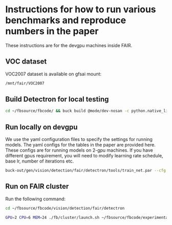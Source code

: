 # Instructions for how to run various benchmarks and reproduce numbers in the paper

These instructions are for the devgpu machines inside FAIR.

## VOC dataset
VOC2007 dataset is available on gfsai mount:

```bash
/mnt/fair/VOC2007
```

## Build Detectron for local testing

```bash
cd ~/fbsource/fbcode/ && buck build @mode/dev-nosan -c python.native_link_strategy=separate //vision/detection/fair/detectron/tools/...
```

## Run locally on devgpu
We use the yaml configuration files to specify the settings for running models.
The yaml configs for the tables in the paper are provided here. These configs
are for running models on 2-gpu machines. If you have different gpus requirement,
you will need to modify learning rate schedule, base lr, number of iterations
etc.

```bash
buck-out/gen/vision/detection/fair/detectron/tools/train_net.par --cfg experimental/deeplearning/prigoyal/self_supervision_benchmark/configs/legacy_tasks/object_detection_full_finetune/voc07/<your_config>.yaml --multi-gpu-testing
```

## Run on FAIR cluster

Run the following command:

```bash
cd ~/fbsource/fbcode/vision/detection/fair/detectron

GPU=2 CPU=6 MEM=24 ./fb/cluster/launch.sh ~/fbsource/fbcode/experimental/deeplearning/prigoyal/self_supervision_benchmark/configs/legacy_tasks/object_detection_full_finetune/voc07/<your_config>.yaml exp_name [nobuild]
```
